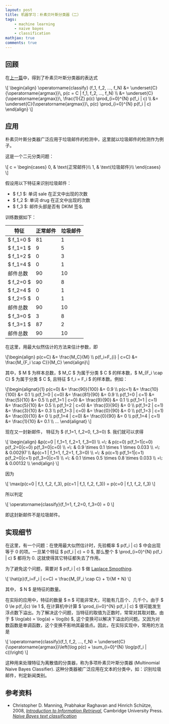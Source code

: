 ```yaml
---
layout: post
title: 机器学习：朴素贝叶斯分类器（二）
tags:
    - machine learning
    - naive bayes
    - classification
mathjax: true
comments: true
---
```


## 回顾

在[上一篇][naive-bayes-1]中，得到了朴素贝叶斯分类器的表达式

<div>\[
\begin{align}
\operatorname{classify} (f_1, f_2, ..., f_N) &= \underset{C}{\operatorname{argmax}}\, p(c = C | f_1, f_2, ..., f_N) \\
&= \underset{C}{\operatorname{argmax}}\, \frac{1}{Z} p(c) \prod_{i=0}^{N} p(f_i | c) \\
&= \underset{C}{\operatorname{argmax}}\, p(c) \prod_{i=0}^{N} p(f_i | c)
\end{align}
\]</div>

## 应用

朴素贝叶斯分类器广泛应用于垃圾邮件的检测中，这里就以垃圾邮件的检测作为例子。

这是一个二元分类问题：

\\[
c = \begin{cases}
0, & \text{正常邮件}\\\\
1, & \text{垃圾邮件}\\\\
\end{cases}
\\]

假设用以下特征来识别垃圾邮件：

* $ f_1 $: 单词 sale 在正文中出现的次数
* $ f_2 $: 单词 drug 在正文中出现的次数
* $ f_3 $: 邮件头部是否有 DKIM 签名

训练数据如下：

| 特征 | 正常邮件 | 垃圾邮件 |
|-----|--------|---------|
| $ f_1=0 $ | 81 | 1 |
| $ f_1=1 $ | 9 | 5 |
| $ f_1=2 $ | 0 | 3 |
| $ f_1=4 $ | 0 | 1 |
| 邮件总数 | 90 | 10 |
| $ f_2=0 $ | 90 | 8 |
| $ f_2=4 $ | 0 | 1 |
| $ f_2=5 $ | 0 | 1 |
| 邮件总数 | 90 | 10 |
| $ f_3=0 $ | 3 | 8 |
| $ f_3=1 $ | 87 | 2 |
| 邮件总数 | 90 | 10 |

在这里，用最大似然估计的方法来估计参数，即

\\[\begin{align}
p(c=C) &= \frac{M_C}{M} \\\\
p(f_i=F_{i} | c=C) &= \frac{M_{F_i \cap C}}{M_C}
\end{align}\\]

其中，$ M $ 为样本总数，$ M_C $ 为属于分类 $ C $ 的样本数，$ M_{F_i \cap C} $ 为属于分类 $ C $, 且特征 $ f_i = F_i $ 的样本数。例如：

\\[\begin{alignat}{1}
p(c=0) &= \frac{90}{100} &= 0.9 \\\\
p(c=1) &= \frac{10}{100} &= 0.1 \\\\
p(f_1=0 | c=0) &= \frac{81}{90} &= 0.9 \\\\
p(f_1=0 | c=1) &= \frac{5}{10} &= 0.5 \\\\
p(f_1=1 | c=0) &= \frac{9}{90} &= 0.1 \\\\
p(f_1=1 | c=1) &= \frac{5}{10} &= 0.5 \\\\
p(f_1=2 | c=0) &= \frac{0}{90} &= 0 \\\\
p(f_1=2 | c=1) &= \frac{3}{10} &= 0.3 \\\\
p(f_1=3 | c=0) &= \frac{0}{90} &= 0 \\\\
p(f_1=3 | c=1) &= \frac{0}{10} &= 0 \\\\
p(f_1=4 | c=0) &= \frac{0}{90} &= 0 \\\\
p(f_1=4 | c=1) &= \frac{1}{10} &= 0.1 \\\\
...
\end{alignat}
\\]

现在又一封新邮件， 特征为 $ (f_1=1, f_2=0, f_3=0) $. 我们就可以求得

<div>\[
\begin{align}
&p(c=0 | f_1=1, f_2=1, f_3=0) \\
=\: & p(c=0) p(f_1=1|c=0) p(f_2=0|c=0) p(f_3=0|c=0) \\
=\: & 0.9 \times 0.1 \times 1 \times 0.033 \\
=\: & 0.00297 \\
&p(c=1 | f_1=1, f_2=1, f_3=0) \\
=\: & p(c=1) p(f_1=1|c=1) p(f_2=0|c=1) p(f_3=0|c=1) \\
=\: & 0.1 \times 0.5 \times 0.8 \times 0.033 \\
=\: & 0.00132 \\
\end{align}
\]</div>

因为

\\[ \max(p(c=0 | f_1, f_2, f_3), p(c=1 | f_1, f_2, f_3)) = p(c=0 | f_1, f_2, f_3) \\]

所以判定

\\[ \operatorname{classify}(f_1=1, f_2=0, f_3=0) = 0 \\]

即这封新邮件不是垃圾邮件。

## 实现细节

在这里，有一个问题：在使用最大似然估计时，先验概率 $ p(f_i | c) $ 中会出现等于 0 的项。一旦某个特征 $ p(f_i | c) = 0 $, 那么整个 $ \prod_{i=0}\^{N} p(f_i | c) $ 都将为 0. 这就使得其它特征都失去了作用。

为了避免这个问题，需要对 $ p(f_i | c) $ 做 [Laplace Smoothing][wikipedia-additive-smoothing].

\\[
\hat{p}(f_i=F_i | c=C) = \frac{M_{F_i \cap C} + 1}{M + N}
\\]

其中， $ N $ 是特征的数量。

在实际的应用中，特征的数量 $ n $ 可能非常大，可能有几百个、几千个。由于 $ 0 \le p(f_i|c) \le 1 $, 在计算机中计算 $ \prod_{i=0}\^{N} p(f_i | c) $ 很可能发生浮点数下溢出。为了解决这个问题，当特征的取值为正数时，常常对其取对数。由于 $ \log(ab) = \log(a) + \log(b) $, 这个变换可以解决下溢出的问题。又因为对数函数是单调函数，这个变换不影响其最值点。因此，在实际实现中，常用的方法是

<div>\[
\operatorname{classify}(f_1, f_2, ..., f_N) = \underset{C}{\operatorname{argmax}}\left(\log p(c) + \sum_{i=0}^{N} \log(p(f_i | c))\right)
\]</div>

这种用来处理特征为离散值的分类器，称为多项朴素贝叶斯分类器 (Multinomial Naive Bayes Classifier). 这种分类器被广泛应用在文本的分类中，如：识别垃圾邮件，判定新闻类别。

## 参考资料

* Christopher D. Manning, Prabhakar Raghavan and Hinrich Schütze, 2008, *[Introduction to Information Retrieval](http://nlp.stanford.edu/IR-book/)*, Cambridge University Press. *[Naive Bayes text classification](http://nlp.stanford.edu/IR-book/html/htmledition/naive-bayes-text-classification-1.html)*

[naive-bayes-1]: /2014/11/machine-learning-naive-bayes-classifier-1/, "机器学习：朴素贝叶斯分类器（一）"
[wikipedia-additive-smoothing]: //en.wikipedia.org/wiki/Additive_smoothing, "Additive smoothing"
